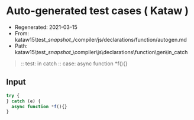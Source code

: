 # Auto-generated test cases ( Kataw )
- Regenerated: 2021-03-15
- From: kataw15\test\__snapshot__/compiler/js/declarations/function/autogen.md
- Path: kataw15\test\__snapshot__\compiler\js\declarations\function\gen\in_catch
> :: test: in catch
> :: case: async function *f(){}
## Input

`````js
try {
} catch (e) {
  async function *f(){}
}
`````
